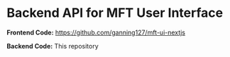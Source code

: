 # Backend API for MFT User Interface

**Frontend Code:** https://github.com/ganning127/mft-ui-nextjs

**Backend Code:** This repository
